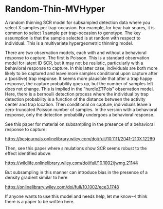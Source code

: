 # Random-Thin-MVHyper

A random thinning SCR model for subsampled detection data where you select X samples per trap-occasion. For example, for bear hair snares, it is common to select 1 sample per trap-occasion to genotype. The key assumption is that the sample selected is at random with respect to individual. This is a multivariate hypergeometric thinning model.

There are two observation models, each with and without a behavioral response to capture. The first is Poisson. This is a standard observation model for latent ID SCR, but it may not be realistic, particularly with a behavioral response to capture. In this latter case, individuals are both more likely to be captured and leave more samples conditional upon capture after a (positive) trap response. It seems more plausible that after a trap happy response, the capture probability goes up, but the number of samples left does not change. This is implied in the "hurdleZTPois" observation model. Here, there is a bernoulli detection process where the individual by trap detection probability is a function of the distance between the activity center and trap location. Then conditional on capture, individuals leave a zero-truncated Poisson number of samples. In the version with a behavioral response, only the detection probability undergoes a behavioral response.

See this paper for material on subsampling in the presence of a behavioral response to capture:

https://besjournals.onlinelibrary.wiley.com/doi/full/10.1111/2041-210X.12289

Then, see this paper where simulations show SCR seems robust to the effect identified above:

https://wildlife.onlinelibrary.wiley.com/doi/full/10.1002/jwmg.21144

But subsampling in this manner can introduce bias in the presence of a density gradient similar to here:

https://onlinelibrary.wiley.com/doi/full/10.1002/ece3.1748

If anyone wants to use this model and needs help, let me know--I think there is a paper to be written here.